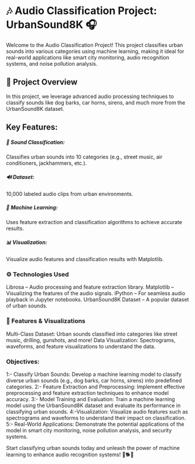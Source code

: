 # 🎶 Audio Classification Project: UrbanSound8K 🎧
Welcome to the Audio Classification Project! This project classifies urban sounds into various categories using machine learning, making it ideal for real-world applications like smart city monitoring, audio recognition systems, and noise pollution analysis.


## 🌟 Project Overview
In this project, we leverage advanced audio processing techniques to classify sounds like dog barks, car horns, sirens, and much more from the UrbanSound8K dataset.

## Key Features:
##### 🎵 Sound Classification:
Classifies urban sounds into 10 categories (e.g., street music, air conditioners, jackhammers, etc.).
##### 🔊 Dataset:
10,000 labeled audio clips from urban environments.
##### 🤖 Machine Learning:
Uses feature extraction and classification algorithms to achieve accurate results.
##### 📊 Visualization: 
Visualize audio features and classification results with Matplotlib.
### ⚙️ Technologies Used
Librosa – Audio processing and feature extraction library.
Matplotlib – Visualizing the features of the audio signals.
IPython – For seamless audio playback in Jupyter notebooks.
UrbanSound8K Dataset – A popular dataset of urban sounds.

### 📸 Features & Visualizations
Multi-Class Dataset: Urban sounds classified into categories like street music, drilling, gunshots, and more!
Data Visualization: Spectrograms, waveforms, and feature visualizations to understand the data.

### Objectives:

1:- Classify Urban Sounds: Develop a machine learning model to classify diverse urban sounds (e.g., dog barks, car horns, sirens) into predefined categories.
2:- Feature Extraction and Preprocessing: Implement effective preprocessing and feature extraction techniques to enhance model accuracy.
3:- Model Training and Evaluation: Train a machine learning model using the UrbanSound8K dataset and evaluate its performance in classifying urban sounds.
4:-Visualization: Visualize audio features such as spectrograms and waveforms to understand their impact on classification.
5:- Real-World Applications: Demonstrate the potential applications of the model in smart city monitoring, noise pollution analysis, and security systems.
 
 

Start classifying urban sounds today and unleash the power of machine learning to enhance audio recognition systems! 🚗🐕📢

